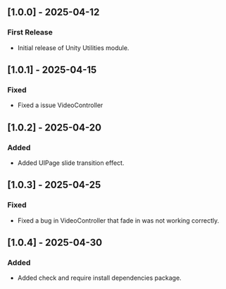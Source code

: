 ## [1.0.0] - 2025-04-12
### First Release
- Initial release of Unity Utilities module.

## [1.0.1] - 2025-04-15
### Fixed
- Fixed a issue VideoController

## [1.0.2] - 2025-04-20
### Added
- Added UIPage slide transition effect.

## [1.0.3] - 2025-04-25
### Fixed
- Fixed a bug in VideoController that fade in was not working correctly.

## [1.0.4] - 2025-04-30
### Added
- Added check and require install dependencies package.

